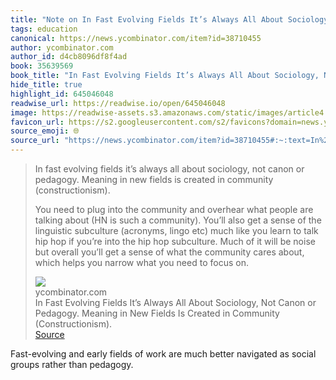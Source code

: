 ```yaml
---
title: "Note on In Fast Evolving Fields It’s Always All About Sociology, Not Canon or Pedagogy. Meaning in New Fields Is Created in Community (Constructionism). via ycombinator.com"
tags: education
canonical: https://news.ycombinator.com/item?id=38710455
author: ycombinator.com
author_id: d4cb8096df8f4ad
book: 35639569
book_title: "In Fast Evolving Fields It’s Always All About Sociology, Not Canon or Pedagogy. Meaning in New Fields Is Created in Community (Constructionism)."
hide_title: true
highlight_id: 645046048
readwise_url: https://readwise.io/open/645046048
image: https://readwise-assets.s3.amazonaws.com/static/images/article4.6bc1851654a0.png
favicon_url: https://s2.googleusercontent.com/s2/favicons?domain=news.ycombinator.com
source_emoji: 🌐
source_url: "https://news.ycombinator.com/item?id=38710455#:~:text=In%20fast%20evolving,to%20focus%20on."
---
```


> In fast evolving fields it’s always all about sociology, not canon or pedagogy. Meaning in new fields is created in community (constructionism).
> 
> You need to plug into the community and overhear what people are talking about (HN is such a community). You’ll also get a sense of the linguistic subculture (acronyms, lingo etc) much like you learn to talk hip hop if you’re into the hip hop subculture. Much of it will be noise but overall you’ll get a sense of what the community cares about, which helps you narrow what you need to focus on.
> <div class="quoteback-footer"><div class="quoteback-avatar"><img class="mini-favicon" src="https://s2.googleusercontent.com/s2/favicons?domain=news.ycombinator.com"></div><div class="quoteback-metadata"><div class="metadata-inner"><span style="display:none">FROM:</span><div aria-label="ycombinator.com" class="quoteback-author"> ycombinator.com</div><div aria-label="In Fast Evolving Fields It’s Always All About Sociology, Not Canon or Pedagogy. Meaning in New Fields Is Created in Community (Constructionism)." class="quoteback-title"> In Fast Evolving Fields It’s Always All About Sociology, Not Canon or Pedagogy. Meaning in New Fields Is Created in Community (Constructionism).</div></div></div><div class="quoteback-backlink"><a target="_blank" aria-label="go to the full text of this quotation" rel="noopener" href="https://news.ycombinator.com/item?id=38710455#:~:text=In%20fast%20evolving,to%20focus%20on." class="quoteback-arrow"> Source</a></div></div>

Fast-evolving and early fields of work are much better navigated as social groups rather than pedagogy.